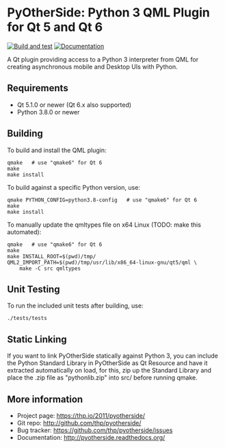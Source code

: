 PyOtherSide: Python 3 QML Plugin for Qt 5 and Qt 6
==================================================

[![Build and test](https://github.com/thp/pyotherside/actions/workflows/build.yaml/badge.svg)](https://github.com/thp/pyotherside/actions/workflows/build.yaml) [![Documentation](https://readthedocs.org/projects/pyotherside/badge/?version=latest&style=flat)](https://pyotherside.readthedocs.io/en/latest/)

A Qt plugin providing access to a Python 3 interpreter from QML
for creating asynchronous mobile and Desktop UIs with Python.


Requirements
------------

* Qt 5.1.0 or newer (Qt 6.x also supported)
* Python 3.8.0 or newer


Building
--------

To build and install the QML plugin:

```
qmake   # use "qmake6" for Qt 6
make
make install
```

To build against a specific Python version, use:

```
qmake PYTHON_CONFIG=python3.8-config   # use "qmake6" for Qt 6
make
make install
```

To manually update the qmltypes file on x64 Linux (TODO: make this automated):

```
qmake   # use "qmake6" for Qt 6
make
make INSTALL_ROOT=$(pwd)/tmp/
QML2_IMPORT_PATH=$(pwd)/tmp/usr/lib/x86_64-linux-gnu/qt5/qml \
    make -C src qmltypes
```

Unit Testing
------------

To run the included unit tests after building, use:

```
./tests/tests
```

Static Linking
--------------

If you want to link PyOtherSide statically against Python 3, you can include
the Python Standard Library in PyOtherSide as Qt Resource and have it extracted
automatically on load, for this, zip up the Standard Library and place the .zip
file as "pythonlib.zip" into src/ before running qmake.


More information
----------------

- Project page: https://thp.io/2011/pyotherside/
- Git repo: http://github.com/thp/pyotherside/
- Bug tracker: https://github.com/thp/pyotherside/issues
- Documentation: http://pyotherside.readthedocs.org/
